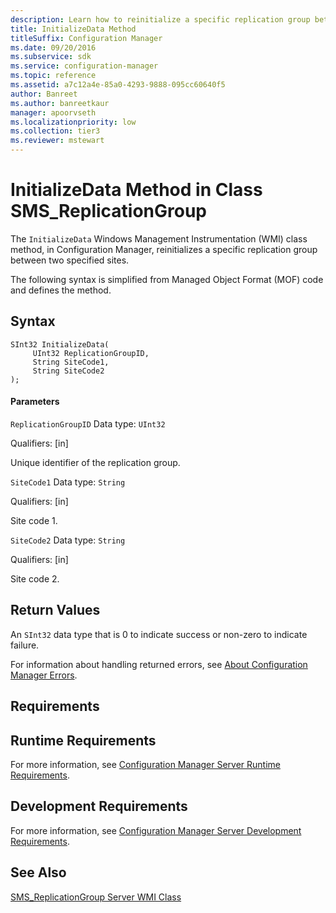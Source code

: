 ```yaml
---
description: Learn how to reinitialize a specific replication group between two specified sites using InitializeData class method.
title: InitializeData Method
titleSuffix: Configuration Manager
ms.date: 09/20/2016
ms.subservice: sdk
ms.service: configuration-manager
ms.topic: reference
ms.assetid: a7c12a4e-85a0-4293-9888-095cc60640f5
author: Banreet
ms.author: banreetkaur
manager: apoorvseth
ms.localizationpriority: low
ms.collection: tier3
ms.reviewer: mstewart
---
```

# InitializeData Method in Class SMS_ReplicationGroup
The `InitializeData` Windows Management Instrumentation (WMI) class method, in Configuration Manager, reinitializes a specific replication group between two specified sites.

 The following syntax is simplified from Managed Object Format (MOF) code and defines the method.

## Syntax

```
SInt32 InitializeData(
     UInt32 ReplicationGroupID,
     String SiteCode1,
     String SiteCode2
);
```

#### Parameters
 `ReplicationGroupID`
 Data type: `UInt32`

 Qualifiers: [in]

 Unique identifier of the replication group.

 `SiteCode1`
 Data type: `String`

 Qualifiers: [in]

 Site code 1.

 `SiteCode2`
 Data type: `String`

 Qualifiers: [in]

 Site code 2.

## Return Values
 An `SInt32` data type that is 0 to indicate success or non-zero to indicate failure.

 For information about handling returned errors, see [About Configuration Manager Errors](../../../../../develop/core/understand/about-configuration-manager-errors.md).

## Requirements

## Runtime Requirements
 For more information, see [Configuration Manager Server Runtime Requirements](../../../../../develop/core/reqs/server-runtime-requirements.md).

## Development Requirements
 For more information, see [Configuration Manager Server Development Requirements](../../../../../develop/core/reqs/server-development-requirements.md).

## See Also
 [SMS_ReplicationGroup Server WMI Class](../../../../../develop/reference/core/servers/configure/sms_replicationgroup-server-wmi-class.md)
